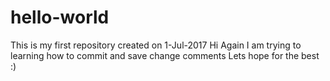 # hello-world
This is my first repository created on 1-Jul-2017
Hi Again
I am trying to learning how to commit and save change comments
Lets hope for the best :)
